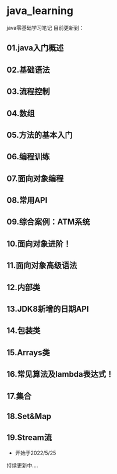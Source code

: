# java_learning
java零基础学习笔记 目前更新到：
## 01.java入门概述
## 02.基础语法
## 03.流程控制
## 04.数组
## 05.方法的基本入门
## 06.编程训练
## 07.面向对象编程
## 08.常用API
## 09.综合案例：ATM系统
## 10.面向对象进阶！
## 11.面向对象高级语法
## 12.内部类
## 13.JDK8新增的日期API
## 14.包装类
## 15.Arrays类
## 16.常见算法及lambda表达式！
## 17.集合
## 18.Set&Map
## 19.Stream流
* 开始于2022/5/25

持续更新中....
